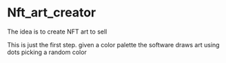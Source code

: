 # Nft_art_creator
The idea is to create NFT art to sell

This is just the first step. 
given a color palette the software draws art using dots picking a random color 
